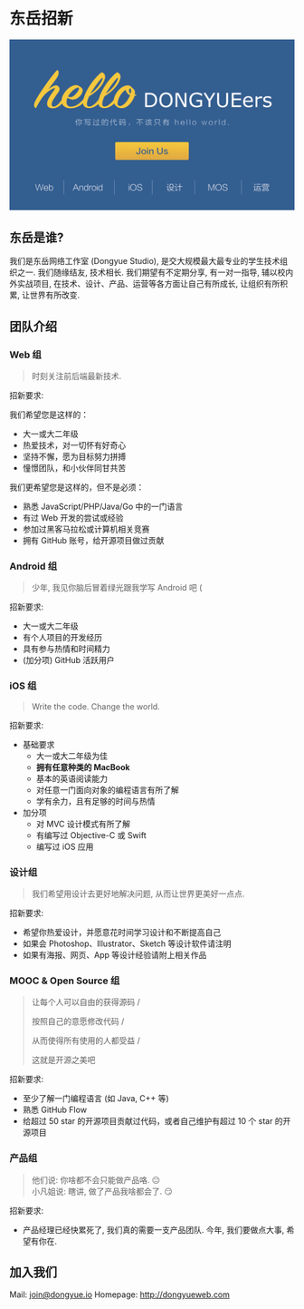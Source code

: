 # 东岳招新

[![poster](images/poster2.png)](http://tongqu.me/act/13678)

## 东岳是谁?

我们是东岳网络工作室 (Dongyue Studio), 是交大规模最大最专业的学生技术组织之一. 我们随缘结友, 技术相长. 我们期望有不定期分享, 有一对一指导, 辅以校内外实战项目, 在技术、设计、产品、运营等各方面让自己有所成长, 让组织有所积累, 让世界有所改变.

## 团队介绍

### Web 组

> 时刻关注前后端最新技术.

招新要求:

我们希望您是这样的：
- 大一或大二年级
- 热爱技术，对一切怀有好奇心
- 坚持不懈，愿为目标努力拼搏
- 憧憬团队，和小伙伴同甘共苦

我们更希望您是这样的，但不是必须：
- 熟悉 JavaScript/PHP/Java/Go 中的一门语言
- 有过 Web 开发的尝试或经验
- 参加过黑客马拉松或计算机相关竞赛
- 拥有 GitHub 账号，给开源项目做过贡献

### Android 组

> 少年, 我见你脑后冒着绿光跟我学写 Android 吧 (

招新要求:

* 大一或大二年级
* 有个人项目的开发经历
* 具有参与热情和时间精力
* (加分项) GitHub 活跃用户

### iOS 组

> Write the code. Change the world.

招新要求:

- 基础要求
  - 大一或大二年级为佳
  - **拥有任意种类的 MacBook**
  - 基本的英语阅读能力
  - 对任意一门面向对象的编程语言有所了解
  - 学有余力，且有足够的时间与热情
- 加分项
  - 对 MVC 设计模式有所了解
  - 有编写过 Objective-C 或 Swift
  - 编写过 iOS 应用

### 设计组

> 我们希望用设计去更好地解决问题, 从而让世界更美好一点点.

招新要求:

- 希望你热爱设计，并愿意花时间学习设计和不断提高自己
- 如果会 Photoshop、Illustrator、Sketch 等设计软件请注明
- 如果有海报、网页、App 等设计经验请附上相关作品

### MOOC & Open Source 组

> 让每个人可以自由的获得源码 /
> 
> 按照自己的意愿修改代码 /
> 
> 从而使得所有使用的人都受益 /
> 
> 这就是开源之美吧

招新要求:

- 至少了解一门编程语言 (如 Java, C++ 等)
- 熟悉 GitHub Flow
- 给超过 50 star 的开源项目贡献过代码，或者自己维护有超过 10 个 star 的开源项目

### 产品组

> 他们说: 你啥都不会只能做产品咯. :neutral_face:<br>
小凡姐说: 瞎讲, 做了产品我啥都会了. :smirk:

招新要求:

- 产品经理已经快累死了, 我们真的需要一支产品团队. 今年, 我们要做点大事, 希望有你在.

## 加入我们

<!--\>\> [JOIN US](http://tongqu.me/act/13678) << -->

Mail: join@dongyue.io
Homepage: http://dongyueweb.com
